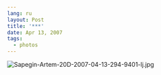 ```yaml
---
lang: ru
layout: Post
title: '***'
date: Apr 13, 2007
tags:
  - photos
---
```


![Sapegin-Artem-20D-2007-04-13-294-9401-lj.jpg](upload://Sapegin-Artem-20D-2007-04-13-294-9401-lj.jpg)
